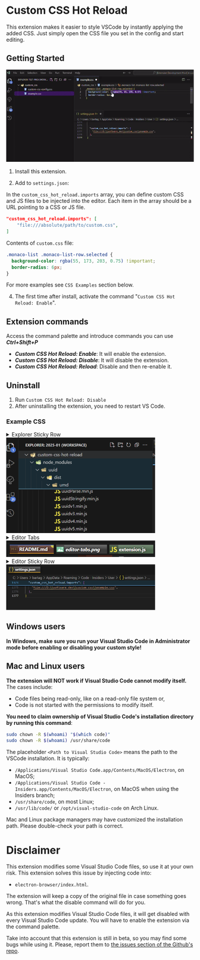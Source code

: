 # Custom CSS Hot Reload

This extension makes it easier to style VSCode by instantly applying the added CSS. Just simply open the CSS file you set in the config and start editing.
 
## Getting Started

![example](https://github.com/BartaG512/custom-css-hot-reload/raw/HEAD/images/examples/example.gif)


1. Install this extension.

2. Add to `settings.json`:

In the `custom_css_hot_reload.imports` array, you can define custom CSS and JS files to be injected into the editor. Each item in the array should be a URL pointing to a CSS or JS file.

```json
"custom_css_hot_reload.imports": [
	"file:///absolute/path/to/custom.css",
]
```

Contents of `custom.css` file:
```css
.monaco-list .monaco-list-row.selected {
  background-color: rgba(55, 173, 203, 0.75) !important;
  border-radius: 6px;
}
```
For more examples see `CSS Examples` section below.

4. The first time after install, activate the command "`Custom CSS Hot Reload: Enable`".


## Extension commands

Access the command palette and introduce commands you can use ***Ctrl+Shift+P*** 

- ***Custom CSS Hot Reload: Enable***: It will enable the extension.
- ***Custom CSS Hot Reload: Disable***: It will disable the extension.
- ***Custom CSS Hot Reload: Reload***: Disable and then re-enable it.

## Uninstall

1. Run `Custom CSS Hot Reload: Disable`
2. After uninstalling the extension, you need to restart VS Code.

### Example CSS

<details>
  <summary>Explorer Sticky Row </summary>

```css
.explorer-viewlet .monaco-tree-sticky-container {  
  border-bottom: 2px #344349 solid !important;
  padding-bottom: 2px;
  background-color: #237589 !important;
}

.monaco-scrollable-element .monaco-tree-sticky-container .monaco-tree-sticky-row {
  background-color: #082c35 !important;
}
```
</details>
<img src="https://github.com/BartaG512/custom-css-hot-reload/raw/HEAD/images/examples/explorer_sticky_row.png" alt="Explorer Sticky Row" width="400">


<details>
<summary>Editor Tabs</summary>

```css
.dirty .monaco-icon-label:after {
	transform: scale(2);
	right: 2px;
}

.monaco-icon-label:after {
	position: absolute;
	content: "";
	background-color: rgb(255 255 0 / 90%);
	top: 2px;
	border-bottom-left-radius: 100px;
	width: 4px;
	height: 4px;
	transform: scale(0);
	transition: all 0.3s;
}

.monaco-workbench .part.editor>.content .editor-group-container>.title .tabs-container>.tab {
	height: 24px !important;
	text-shadow: 0 0 5px #000000;
}

.monaco-workbench .part.editor>.content .editor-group-container>.title>.tabs-and-actions-container.wrapping .tabs-container>.tab {
	border-bottom: unset;
	max-width: 170px;
}

.monaco-workbench .part.editor>.content .editor-group-container.empty .editor-group-letterpress {
	background-image: unset;
}

.monaco-workbench .part.editor>.content .editor-group-container.empty>.editor-group-letterpress {
	max-width: 300px;
	min-width: 250px;
	max-height: 300px;
	min-height: 250px;
	background-size: unset;
}

.monaco-workbench .part.editor>.content .editor-group-container>.title .editor-actions {
	height: 23px !important;
}

.monaco-workbench .part.editor>.content .editor-group-container>.title .editor-actions .action-label,
.monaco-workbench .part.editor>.content .editor-group-container>.title .title-actions .action-label {
	height: 23px !important;
}

.monaco-workbench .part.editor>.content .editor-group-container>.title .monaco-icon-label:before {
	height: 23px;
}

.monaco-workbench .part.editor>.content .editor-group-container>.title .tabs-container>.tab {
	padding-left: 0px;
}

.monaco-workbench .part.editor>.content .editor-group-container>.title .tabs-container>.tab .tab-label {
	line-height: 23px;
}

.monaco-workbench .part>.title>.title-label h2 {
	font-weight: bold;
}

.show-file-icons .javascript-lang-file-icon.file-icon::before {
	background-size: 90% !important;
	transform: scale(1.2);
}

.tab {
	margin: 3px;
	background-color: rgba(255, 255, 255, 0.15) !important;
	transition: 0.2s;
	background-image: -webkit-linear-gradient(top, #8c8c8ca6 0%, rgba(0, 0, 0, 0) 60%);
	box-shadow: 0 0 9px rgba(0, 0, 0, 0.6);
}

.tab .label-name {
	padding-right: 5px;
}

.tab .monaco-icon-label-container {
	padding-left: 4px;
	max-width: 160px;
	overflow: hidden !important;
	text-overflow: ellipsis;
	padding-right: 4px;
}

.tab-actions {
	display: none;
}

.monaco-workbench .part.editor>.content .editor-group-container>.title.breadcrumbs .monaco-icon-label:after,
.monaco-workbench .part.editor>.content .editor-group-container>.title.tabs .monaco-icon-label:after {
	content: ' ' !important;
}

.tab:hover {
	background-color: rgba(255, 255, 255, 0.3) !important;
}

.tab.active {
	border-bottom-width: 3px !important;
	border-bottom-color: orange !important;
	border-bottom-width: 2px !important;
	border-bottom-style: solid !important;
}

.tab.active:hover {
	background-color: rgba(215, 215, 215, 0.573) !important;
}

.tabs .javascript-lang-file-icon {
	margin-right: -10px;
	box-shadow: inset 0 0 50px 0 rgb(25 234 132 / 38%);
}

.tabs .markdown-lang-file-icon {
	box-shadow: inset 0 0 50px 0 rgb(213 0 0 / 38%) !important;
}

.tabs-container .actions-container {
	display: none !important;
}

.tabs-container .monaco-icon-name-container {
	color: white;
	font-weight: 700 !important;
}

.tab.active .monaco-icon-name-container .label-name {
	color: white !important;
	font-weight: 700 !important;
}

.title.tabs.show-file-icons .file-icon::before {
	background-size: 100% !important;
	background-color: rgba(0, 0, 0, 0.3);
}
```
</details>
<img src="https://github.com/BartaG512/custom-css-hot-reload/raw/HEAD/images/examples/editor-tabs.png" alt="Editor Tabs" width="400">

<details>
<summary>Editor Sticky Row</summary>

```css
.monaco-editor .sticky-widget {
  order-bottom: 2px #15beff solid !important;
	padding-bottom: 2px;
	background-color: #082c35 !important;
}

.sticky-line-number-inner {
	color: #15beff;
}
```
</details>
<img src="https://github.com/BartaG512/custom-css-hot-reload/raw/HEAD/images/examples/editor-sticky-row.png" alt="Editor Sticky Rows" width="400">

## Windows users 

**In Windows, make sure you run your Visual Studio Code in Administrator mode before enabling or disabling your custom style!**

## Mac and Linux users
**The extension will NOT work if Visual Studio Code cannot modify itself.** The cases include:

- Code files being read-only, like on a read-only file system or,
- Code is not started with the permissions to modify itself.

**You need to claim ownership of Visual Studio Code's installation directory by running this command**:

```sh
sudo chown -R $(whoami) "$(which code)"
sudo chown -R $(whoami) /usr/share/code
```

The placeholder `<Path to Visual Studio Code>` means the path to the VSCode installation. It is typically:

- `/Applications/Visual Studio Code.app/Contents/MacOS/Electron`, on MacOS;
- `/Applications/Visual Studio Code - Insiders.app/Contents/MacOS/Electron`, on MacOS when using the Insiders branch;
- `/usr/share/code`, on most Linux;
- `/usr/lib/code/` or `/opt/visual-studio-code` on Arch Linux.

Mac and Linux package managers may have customized the installation path. Please double-check your path is correct.

# Disclaimer

This extension modifies some Visual Studio Code files, so use it at your own risk.
This extension solves this issue by injecting code into:

- `electron-browser/index.html`.

The extension will keep a copy of the original file in case something goes wrong. That's what the disable command will do for you.

As this extension modifies Visual Studio Code files, it will get disabled with every Visual Studio Code update. You will have to enable the extension via the command palette.

Take into account that this extension is still in beta, so you may find some bugs while using it. Please, report them to [the issues section of the Github's repo](https://github.com/BartaG512/custom-css-hot-reload/).
